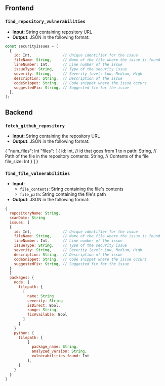 ## Frontend

### `find_repository_vulnerabilities`
- **Input**: String containing repository URL  
- **Output**: JSON in the following format:

```javascript
const securityIssues = [
  {
    id: Int,              // Unique identifier for the issue
    fileName: String,     // Name of the file where the issue is found
    lineNumber: Int,      // Line number of the issue
    issueType: String,    // Type of the security issue
    severity: String,     // Severity level: Low, Medium, High
    description: String,  // Description of the issue
    codeSnippet: String,  // Code snippet where the issue occurs
    suggestedFix: String, // Suggested fix for the issue
  },
];
```

## Backend

### `fetch_github_repository`
- **Input**: String containing the repository URL  
- **Output**: JSON in the following format:

{
  "num_files": Int
  "files": 
  [
    {
      id: Int, // id that goes from 1 to n
      path: String,    // Path of the file in the repository
      contents: String, // Contents of the file
      file_size: Int
    }
  ]
}

### `find_file_vulnerabilities`
- **Input**: 
  - `file_contents`: String containing the file's contents  
  - `file_path`: String containing the file's path  
- **Output**: JSON in the following format:

```javascript
{
  repositoryName: String, 
  scanDate: String
  issues: [
  {
    id: Int,              // Unique identifier for the issue
    fileName: String,     // Name of the file where the issue is found
    lineNumber: Int,      // Line number of the issue
    issueType: String,    // Type of the security issue
    severity: String,     // Severity level: Low, Medium, High
    description: String,  // Description of the issue
    codeSnippet: String,  // Code snippet where the issue occurs
    suggestedFix: String, // Suggested fix for the issue
  }
  ]
  packages: {
    node: {
      filepath: {
        [
          name: String
          severity: String
          isDirect: Bool,
          range: String,
          fixAvailable: Bool
        ]
      }
    }
    python: {
      filepath: {
          [
            package_name: String,
            analyzed_version: String,
            vulnerabilities_found: Int
          ],
      }
    }
  }
}
```
